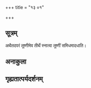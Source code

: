 +++
title = "१३ ०१"

+++
## सूत्रम्
अथैतदपरं तूष्णीमेव तीर्थे स्नात्वा तूष्णीं समिधमादधाति।
## अनाकुला

## गृह्यतात्पर्यदर्शनम्

